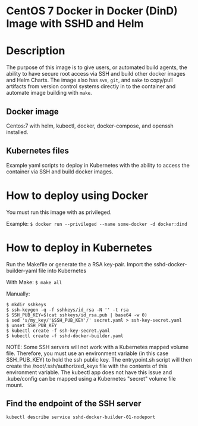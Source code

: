 CentOS 7 Docker in Docker (DinD) Image with SSHD and Helm
===============================

# Description
The purpose of this image is to give users, or automated build agents, the ability to have secure root access via SSH and build other docker images and Helm Charts.  The image also has ``svn``, ``git``, and 
``make`` 
to copy/pull artifacts from version control systems directly in to the container and automate image building with ``make``. 

## Docker image

Centos:7 with helm, kubectl, docker, docker-compose, and openssh installed.

## Kubernetes files

Example yaml scripts to deploy in Kubernetes with the ability to access the container via SSH and build docker images.

# How to deploy using Docker
You must run this image with as privileged.

Example:
``
$ docker run --privileged --name some-docker -d docker:dind
``

# How to deploy in Kubernetes

Run the Makefile or generate the a RSA key-pair.
Import the sshd-docker-builder-yaml file into Kubernetes

With Make:
``
$ make all
``

Manually:
```
$ mkdir sshkeys
$ ssh-keygen -q -f sshkeys/id_rsa -N '' -t rsa
$ SSH_PUB_KEY=$(cat sshkeys/id_rsa.pub | base64 -w 0)
$ sed 's/my_key/'$SSH_PUB_KEY'/' secret.yaml > ssh-key-secret.yaml
$ unset SSH_PUB_KEY
$ kubectl create -f ssh-key-secret.yaml
$ kubectl create -f sshd-docker-builder.yaml
```

NOTE:  Some SSH servers will not work with a Kubernetes mapped volume file.  Therefore, you must use an environment variable (in this case SSH_PUB_KEY) to hold the ssh public key.  The 
entrypoint.sh script will then create the /root/.ssh/authorized_keys file with the contents of this environment variable.  The kubectl app does not have this issue and .kube/config can be mapped using a 
Kubernetes "secret" volume file mount. 

## Find the endpoint of the SSH server
```
kubectl describe service sshd-docker-builder-01-nodeport
```